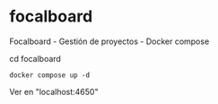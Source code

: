 # focalboard
Focalboard - Gestión de proyectos - Docker compose

cd focalboard

```
docker compose up -d
```

Ver en "localhost:4650"


